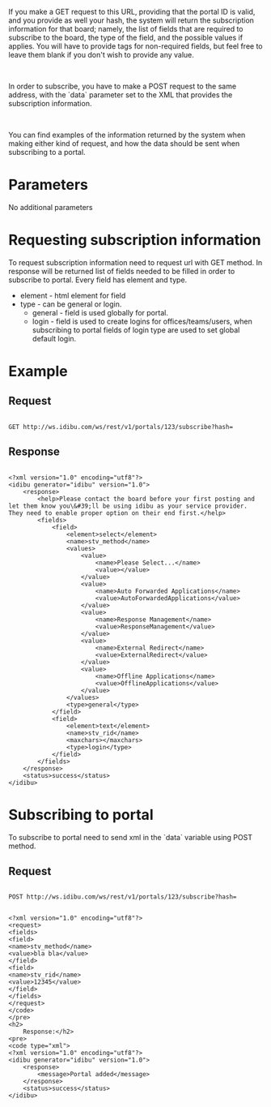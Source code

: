 <p>If you make a GET request to this URL, providing that the portal ID is valid, and you provide as well your hash, the system will return the subscription information for that board; namely, the list of fields that are required to subscribe to the board, the type of the field, and the possible values if applies. You will have to provide tags for non-required fields, but feel free to leave them blank if you don&#39;t wish to provide any value.</p>
<p>&nbsp;</p>
<p>In order to subscribe, you have to make a POST request to the same address, with the `data` parameter set to the XML that provides the subscription information.</p>
<p>&nbsp;</p>
<p>You can find examples of the information returned by the system when making either kind of request, and how the data should be sent when subscribing to a portal.</p>
<h1>
	Parameters</h1>
<p>No additional parameters</p>
<h1>
	Requesting subscription information</h1>
<p>To request subscription information need to request url with GET method. In response will be returned list of fields needed to be filled in order to subscribe to portal. Every field has element and type.</p>
<ul>
	<li>
		element - html element for field</li>
	<li>
		type - can be general or login.
		<ul>
			<li>
				general - field is used globally for portal.</li>
			<li>
				login - field is used to create logins for offices/teams/users, when subscribing to portal fields of login type are used to set global default login.</li>
		</ul>
	</li>
</ul>
<h1>
	Example</h1>
<h2>
	Request</h2>
<pre>
<code>
GET http://ws.idibu.com/ws/rest/v1/portals/123/subscribe?hash=<your hash>
</code></pre>
<h2>
	Response</h2>
<pre>
<code type="xml">
&lt;?xml version=&quot;1.0&quot; encoding=&quot;utf8&quot;?&gt;
&lt;idibu generator=&quot;idibu&quot; version=&quot;1.0&quot;&gt;
    &lt;response&gt;
        &lt;help&gt;Please contact the board before your first posting and let them know you\&amp;#39;ll be using idibu as your service provider. They need to enable proper option on their end first.&lt;/help&gt;
        &lt;fields&gt;
            &lt;field&gt;
                &lt;element&gt;select&lt;/element&gt;
                &lt;name&gt;stv_method&lt;/name&gt;
                &lt;values&gt;
                    &lt;value&gt;
                        &lt;name&gt;Please Select...&lt;/name&gt;
                        &lt;value&gt;&lt;/value&gt;
                    &lt;/value&gt;
                    &lt;value&gt;
                        &lt;name&gt;Auto Forwarded Applications&lt;/name&gt;
                        &lt;value&gt;AutoForwardedApplications&lt;/value&gt;
                    &lt;/value&gt;
                    &lt;value&gt;
                        &lt;name&gt;Response Management&lt;/name&gt;
                        &lt;value&gt;ResponseManagement&lt;/value&gt;
                    &lt;/value&gt;
                    &lt;value&gt;
                        &lt;name&gt;External Redirect&lt;/name&gt;
                        &lt;value&gt;ExternalRedirect&lt;/value&gt;
                    &lt;/value&gt;
                    &lt;value&gt;
                        &lt;name&gt;Offline Applications&lt;/name&gt;
                        &lt;value&gt;OfflineApplications&lt;/value&gt;
                    &lt;/value&gt;
                &lt;/values&gt;
                &lt;type&gt;general&lt;/type&gt;
            &lt;/field&gt;
            &lt;field&gt;
                &lt;element&gt;text&lt;/element&gt;
                &lt;name&gt;stv_rid&lt;/name&gt;
                &lt;maxchars&gt;&lt;/maxchars&gt;
                &lt;type&gt;login&lt;/type&gt;
            &lt;/field&gt;
        &lt;/fields&gt;
    &lt;/response&gt;
    &lt;status&gt;success&lt;/status&gt;
&lt;/idibu&gt;
</code></pre>
<h1>
	Subscribing to portal</h1>
<p>To subscribe to portal need to send xml in the `data` variable using POST method.</p>
<h2>
	Request</h2>
<pre>
<code>
POST http://ws.idibu.com/ws/rest/v1/portals/123/subscribe?hash=<your hash>
</code></pre>
<pre>
<code type="xml">
&lt;?xml version=&quot;1.0&quot; encoding=&quot;utf8&quot;?&gt;
&lt;request&gt;
&lt;fields&gt;
&lt;field&gt;
&lt;name&gt;stv_method&lt;/name&gt;
&lt;value&gt;bla bla&lt;/value&gt;
&lt;/field&gt;
&lt;field&gt;
&lt;name&gt;stv_rid&lt;/name&gt;
&lt;value&gt;12345&lt;/value&gt;
&lt;/field&gt;
&lt;/fields&gt;
&lt;/request&gt;
&lt;/code&gt;
&lt;/pre&gt;
&lt;h2&gt;
	Response:&lt;/h2&gt;
&lt;pre&gt;
&lt;code type=&quot;xml&quot;&gt;
&lt;?xml version=&quot;1.0&quot; encoding=&quot;utf8&quot;?&gt;
&lt;idibu generator=&quot;idibu&quot; version=&quot;1.0&quot;&gt;
    &lt;response&gt;
        &lt;message&gt;Portal added&lt;/message&gt;
    &lt;/response&gt;
    &lt;status&gt;success&lt;/status&gt;
&lt;/idibu&gt;
</code>
</pre>
